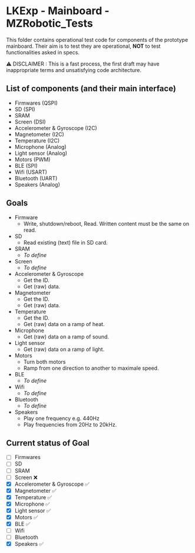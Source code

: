 # LKExp - Mainboard - MZRobotic_Tests

This folder contains operational test code for components of the prototype mainboard.
Their aim is to test they are operational, **NOT** to test functionalities asked in specs.

⚠️ DISCLAIMER : This is a fast process, the first draft may have inappropriate terms and unsatisfying code architecture.

## List of components (and their main interface)

* Firmwares (QSPI)
* SD (SPI)
* SRAM
* Screen (DSI)
* Accelerometer & Gyroscope (I2C)
* Magnetometer (I2C)
* Temperature (I2C)
* Microphone (Analog)
* Light sensor (Analog)
* Motors (PWM)
* BLE (SPI)
* Wifi (USART)
* Bluetooth (UART)
* Speakers (Analog)

## Goals

* Firmware
	* Write, shutdown/reboot, Read. Written content must be the same on read.
* SD
	* Read existing (text) file in SD card.
* SRAM
	* *To define*
* Screen
	* *To define*
* Accelerometer & Gyroscope
	* Get the ID.
	* Get (raw) data.
* Magnetometer
	* Get the ID.
	* Get (raw) data.
* Temperature
	* Get the ID.
	* Get (raw) data on a ramp of heat.
* Microphone
	* Get (raw) data on a ramp of sound.
* Light sensor
	* Get (raw) data on a ramp of light.
* Motors
	* Turn both motors
	* Ramp from one direction to another to maximale speed.
* BLE
	* *To define*
* Wifi
	* *To define*
* Bluetooth
	* *To define*
* Speakers
    * Play one frequency e.g. 440Hz
	* Play frequencies from 20Hz to 20kHz.

## Current status of Goal

* [ ] Firmwares
* [ ] SD
* [ ] SRAM
* [ ] Screen ❌
* [x] Accelerometer & Gyroscope ✅
* [x] Magnetometer ✅
* [x] Temperature ✅
* [x] Microphone ✅
* [x] Light sensor ✅
* [x] Motors ✅
* [x] BLE ✅
* [ ] Wifi
* [ ] Bluetooth
* [x] Speakers ✅